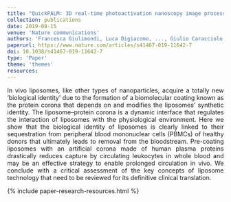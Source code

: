 ```yaml
---
title: "QuickPALM: 3D real-time photoactivation nanoscopy image processing in ImageJ"
collection: publications
date: 2019-08-15
venue: 'Nature communications'
authors: 'Francesca Giulimondi, Luca Digiacomo, ..., Giulio Caracciolo'
paperurl: https://www.nature.com/articles/s41467-019-11642-7
doi: 10.1038/s41467-019-11642-7
type: 'Paper'
theme: 'themes'
resources: 
---
```


<p align= "justify">
In vivo liposomes, like other types of nanoparticles, acquire a totally new ‘biological identity’ due to the formation of a biomolecular coating known as the protein corona that depends on and modifies the liposomes’ synthetic identity. The liposome–protein corona is a dynamic interface that regulates the interaction of liposomes with the physiological environment. Here we show that the biological identity of liposomes is clearly linked to their sequestration from peripheral blood mononuclear cells (PBMCs) of healthy donors that ultimately leads to removal from the bloodstream. Pre-coating liposomes with an artificial corona made of human plasma proteins drastically reduces capture by circulating leukocytes in whole blood and may be an effective strategy to enable prolonged circulation in vivo. We conclude with a critical assessment of the key concepts of liposome technology that need to be reviewed for its definitive clinical translation.

{% include paper-research-resources.html %}
